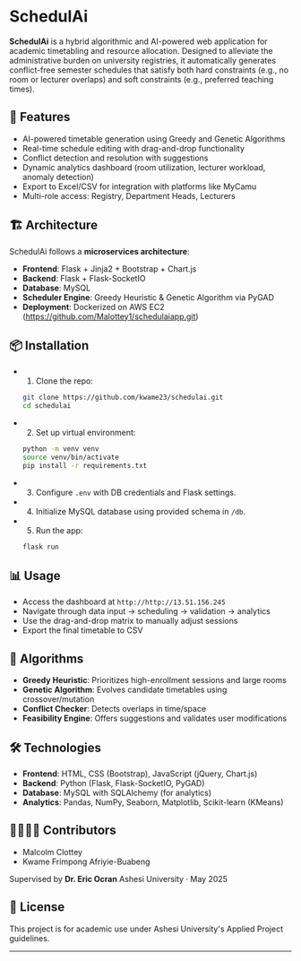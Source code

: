 

# SchedulAi

**SchedulAi** is a hybrid algorithmic and AI-powered web application for academic timetabling and resource allocation. Designed to alleviate the administrative burden on university registries, it automatically generates conflict-free semester schedules that satisfy both hard constraints (e.g., no room or lecturer overlaps) and soft constraints (e.g., preferred teaching times).

## 🚀 Features

- AI-powered timetable generation using Greedy and Genetic Algorithms
- Real-time schedule editing with drag-and-drop functionality
- Conflict detection and resolution with suggestions
- Dynamic analytics dashboard (room utilization, lecturer workload, anomaly detection)
- Export to Excel/CSV for integration with platforms like MyCamu
- Multi-role access: Registry, Department Heads, Lecturers

## 🏗 Architecture

SchedulAi follows a **microservices architecture**:
- **Frontend**: Flask + Jinja2 + Bootstrap + Chart.js
- **Backend**: Flask + Flask-SocketIO
- **Database**: MySQL
- **Scheduler Engine**: Greedy Heuristic & Genetic Algorithm via PyGAD
- **Deployment**: Dockerized on AWS EC2 (https://github.com/Malottey1/schedulaiapp.git)

## 📦 Installation

*  1. Clone the repo:
   ```bash
   git clone https://github.com/kwame23/schedulai.git
   cd schedulai


* 2. Set up virtual environment:

   ```bash
   python -m venv venv
   source venv/bin/activate
   pip install -r requirements.txt
   ```

* 3. Configure `.env` with DB credentials and Flask settings.

* 4. Initialize MySQL database using provided schema in `/db`.

* 5. Run the app:

   ```bash
   flask run
   ```

## 📊 Usage

* Access the dashboard at `http://http://13.51.156.245`
* Navigate through data input → scheduling → validation → analytics
* Use the drag-and-drop matrix to manually adjust sessions
* Export the final timetable to CSV

## 🧠 Algorithms

* **Greedy Heuristic**: Prioritizes high-enrollment sessions and large rooms
* **Genetic Algorithm**: Evolves candidate timetables using crossover/mutation
* **Conflict Checker**: Detects overlaps in time/space
* **Feasibility Engine**: Offers suggestions and validates user modifications

## 🛠 Technologies

* **Frontend**: HTML, CSS (Bootstrap), JavaScript (jQuery, Chart.js)
* **Backend**: Python (Flask, Flask-SocketIO, PyGAD)
* **Database**: MySQL with SQLAlchemy (for analytics)
* **Analytics**: Pandas, NumPy, Seaborn, Matplotlib, Scikit-learn (KMeans)

## 👨‍👩‍👧‍👦 Contributors

* Malcolm Clottey
* Kwame Frimpong Afriyie-Buabeng

Supervised by **Dr. Eric Ocran**
Ashesi University · May 2025

## 📄 License

This project is for academic use under Ashesi University's Applied Project guidelines.

---


